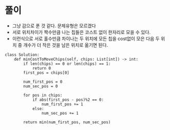 

# 풀이
- 그냥 감으로 푼 것 같다. 문제유형은 모르겠다
- 서로 위치차이가 짝수만큼 나는 칩들은 코스트 없이 한자리로 모을 수 있다.
- 이런식으로 서로 홀수만큼 차이나는 두 위치에 모든 칩을 cost없이 모은 다음 두 위치 중 개수가 더 작은 것을 남은 위치로 옮기면 된다.
```python3
class Solution:
    def minCostToMoveChips(self, chips: List[int]) -> int:
        if len(chips) == 0 or len(chips) == 1:
            return 0
        first_pos = chips[0]
        
        num_first_pos = 0
        num_sec_pos = 0
        
        for pos in chips:
            if abs(first_pos - pos)%2 == 0:
                num_first_pos += 1
            else:
                num_sec_pos += 1
                
        return min(num_first_pos, num_sec_pos)
```
